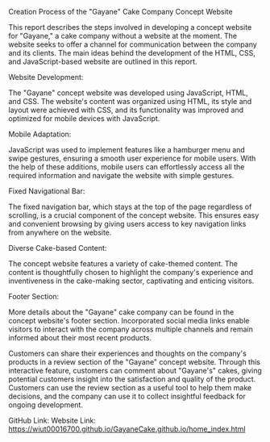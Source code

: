 Creation Process of the "Gayane" Cake Company Concept Website


This report describes the steps involved in developing a concept website for "Gayane," a cake company without a website at the moment. The website seeks to offer a channel for communication between the company and its clients. The main ideas behind the development of the HTML, CSS, and JavaScript-based website are outlined in this report.


Website Development:

The "Gayane" concept website was developed using JavaScript, HTML, and CSS. The website's content was organized using HTML, its style and layout were achieved with CSS, and its functionality was improved and optimized for mobile devices with JavaScript.

Mobile Adaptation:

JavaScript was used to implement features like a hamburger menu and swipe gestures, ensuring a smooth user experience for mobile users. With the help of these additions, mobile users can effortlessly access all the required information and navigate the website with simple gestures.

Fixed Navigational Bar:

The fixed navigation bar, which stays at the top of the page regardless of scrolling, is a crucial component of the concept website. This ensures easy and convenient browsing by giving users access to key navigation links from anywhere on the website.

Diverse Cake-based Content:

The concept website features a variety of cake-themed content. The content is thoughtfully chosen to highlight the company's experience and inventiveness in the cake-making sector, captivating and enticing visitors.

Footer Section:

More details about the "Gayane" cake company can be found in the concept website's footer section. Incorporated social media links enable visitors to interact with the company across multiple channels and remain informed about their most recent products.


Customers can share their experiences and thoughts on the company's products in a review section of the "Gayane" concept website. Through this interactive feature, customers can comment about "Gayane's" cakes, giving potential customers insight into the satisfaction and quality of the product. Customers can use the review section as a useful tool to help them make decisions, and the company can use it to collect insightful feedback for ongoing development.

GitHub Link:
Website Link: https://wiut00016700.github.io/GayaneCake.github.io/home_index.html

